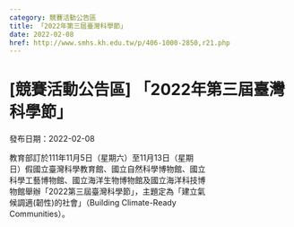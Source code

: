 ```yaml
---
category: 競賽活動公告區
title: 「2022年第三屆臺灣科學節」
date: 2022-02-08
href: http://www.smhs.kh.edu.tw/p/406-1000-2850,r21.php
---
```


# [競賽活動公告區] 「2022年第三屆臺灣科學節」

發布日期：2022-02-08

<div><div></div><div>教育部訂於111年11月5日（星期六）至11月13日（星期<br> 日）假國立臺灣科學教育館、國立自然科學博物館、國立<br> 科學工藝博物館、國立海洋生物博物館及國立海洋科技博<br> 物館舉辦「2022第三屆臺灣科學節」，主題定為「建立氣<br> 候調適(韌性)的社會」（Building Climate-Ready<br> Communities）。</div></div>

